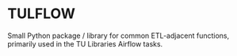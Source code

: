 # TULFLOW

Small Python package / library for common ETL-adjacent functions, primarily used in the TU Libraries Airflow tasks.
